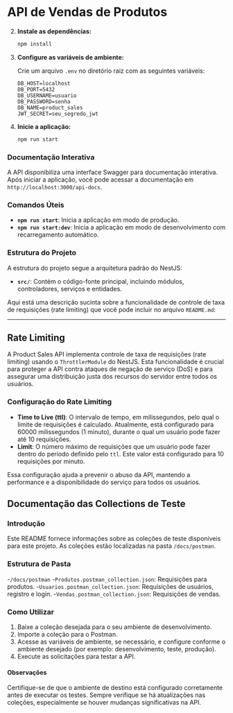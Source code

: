 # API de Vendas de Produtos

2. **Instale as dependências:**

   ```bash
   npm install
   ```
3. **Configure as variáveis de ambiente:**

   Crie um arquivo `.env` no diretório raiz com as seguintes variáveis:

   ```text
   DB_HOST=localhost
   DB_PORT=5432
   DB_USERNAME=usuario
   DB_PASSWORD=senha
   DB_NAME=product_sales
   JWT_SECRET=seu_segredo_jwt
   ```
4. **Inicie a aplicação:**

   ```bash
   npm run start
   ```

### Documentação Interativa

A API disponibiliza uma interface Swagger para documentação interativa. Após iniciar a aplicação, você pode acessar a documentação em `http://localhost:3000/api-docs`.

### Comandos Úteis

- **`npm run start`**: Inicia a aplicação em modo de produção.
- **`npm run start:dev`**: Inicia a aplicação em modo de desenvolvimento com recarregamento automático.

### Estrutura do Projeto

A estrutura do projeto segue a arquitetura padrão do NestJS:

- **`src/`**: Contém o código-fonte principal, incluindo módulos, controladores, serviços e entidades.

Aqui está uma descrição sucinta sobre a funcionalidade de controle de taxa de requisições (rate limiting) que você pode incluir no arquivo `README.md`:

---

## Rate Limiting

A Product Sales API implementa controle de taxa de requisições (rate limiting) usando o `ThrottlerModule` do NestJS. Esta funcionalidade é crucial para proteger a API contra ataques de negação de serviço (DoS) e para assegurar uma distribuição justa dos recursos do servidor entre todos os usuários.

### Configuração do Rate Limiting

- **Time to Live (ttl)**: O intervalo de tempo, em milissegundos, pelo qual o limite de requisições é calculado. Atualmente, está configurado para 60000 milissegundos (1 minuto), durante o qual um usuário pode fazer até 10 requisições.
- **Limit**: O número máximo de requisições que um usuário pode fazer dentro do período definido pelo `ttl`. Este valor está configurado para 10 requisições por minuto.

Essa configuração ajuda a prevenir o abuso da API, mantendo a performance e a disponibilidade do serviço para todos os usuários.


## Documentação das Collections de Teste


### Introdução

Este README fornece informações sobre as coleções de teste disponíveis para este projeto. As coleções estão localizadas na pasta `/docs/postman`.


### Estrutura de Pasta


-`/docs/postman`
  -`Produtos.postman_collection.json`: Requisições para produtos.
  -`Usuarios.postman_collection.json`: Requisições de usuários, registro e login.
  -`Vendas.postman_collection.json`: Requisições de vendas. 


### Como Utilizar


1. Baixe a coleção desejada para o seu ambiente de desenvolvimento.
2. Importe a coleção para o Postman.
3. Acesse as variáveis de ambiente, se necessário, e configure conforme o ambiente desejado (por exemplo: desenvolvimento, teste, produção).
4. Execute as solicitações para testar a API.


#### Observações



Certifique-se de que o ambiente de destino está configurado corretamente antes de executar os testes. Sempre verifique se há atualizações nas coleções, especialmente se houver mudanças significativas na API.
